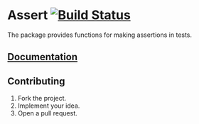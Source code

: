 # Assert [![Build Status][travis-img]][travis-url]

The package provides functions for making assertions in tests.

## [Documentation][doc]

## Contributing

1. Fork the project.
2. Implement your idea.
3. Open a pull request.

[doc]: http://godoc.org/github.com/ready-steady/assert
[travis-img]: https://travis-ci.org/ready-steady/assert.svg?branch=master
[travis-url]: https://travis-ci.org/ready-steady/assert
